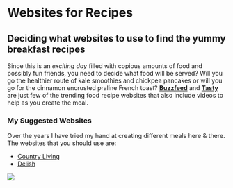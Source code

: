 # Websites for Recipes 

## Deciding what websites to use to find the yummy breakfast recipes 

Since this is an *exciting day* filled with copious amounts of food and possibly fun friends, you need to decide what food will be served? Will you go the healthier route of kale smoothies and chickpea pancakes or will you go for the cinnamon encrusted praline French toast? [**Buzzfeed**](https://www.buzzfeed.com/) and [**Tasty**](https://www.buzzfeed.com/tasty) are just  few of the trending food recipe websites that also include videos to help as you create the meal.

### My Suggested Websites 
Over the years I have tried my hand at creating different meals here & there. The websites that you should use are: 

* [Country Living](www.countryliving.com/breakfast-recipes)
* [Delish](www.delish.com/breakfast-ideas)

![](https://s-media-cache-ak0.pinimg.com/736x/70/14/d2/7014d2a69569f88d34f94051cb266def.jpg)